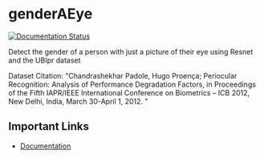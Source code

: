 # genderAEye
[![Documentation Status](https://readthedocs.org/projects/genderaeye/badge/?version=latest)](https://genderaeye.readthedocs.io/en/latest/?badge=latest)

Detect the gender of a person with just a picture of their eye using Resnet and the UBIpr dataset

Dataset Citation: "Chandrashekhar Padole, Hugo Proença; Periocular Recognition: Analysis of Performance Degradation Factors, in Proceedings of the Fifth IAPR/IEEE International Conference on Biometrics – ICB 2012, New Delhi, India, March 30-April 1, 2012. "

## Important Links
 * [Documentation](genderaeye.readthedocs.io/en/latest/)